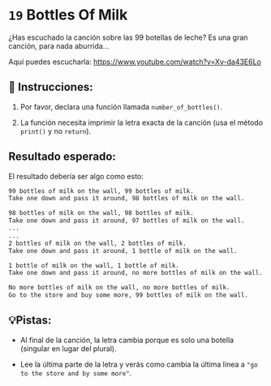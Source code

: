 # `19` Bottles Of Milk

¿Has escuchado la canción sobre las 99 botellas de leche? Es una gran canción, para nada aburrida...

Aquí puedes escucharla: https://www.youtube.com/watch?v=Xy-da43E6Lo

## 📝 Instrucciones:

1. Por favor, declara una función llamada `number_of_bottles()`.

2. La función necesita imprimir la letra exacta de la canción (usa el método `print()` y no `return`).

## Resultado esperado:

El resultado debería ser algo como esto:

```sh
99 bottles of milk on the wall, 99 bottles of milk.
Take one down and pass it around, 98 bottles of milk on the wall.

98 bottles of milk on the wall, 98 bottles of milk.
Take one down and pass it around, 97 bottles of milk on the wall.
...
...
2 bottles of milk on the wall, 2 bottles of milk. 
Take one down and pass it around, 1 bottle of milk on the wall.

1 bottle of milk on the wall, 1 bottle of milk.
Take one down and pass it around, no more bottles of milk on the wall.

No more bottles of milk on the wall, no more bottles of milk.
Go to the store and buy some more, 99 bottles of milk on the wall.
```

## 💡Pistas:

+ Al final de la canción, la letra cambia porque es solo una botella (singular en lugar del plural).

+ Lee la última parte de la letra y verás como cambia la última línea a `"go to the store and by some more"`.

